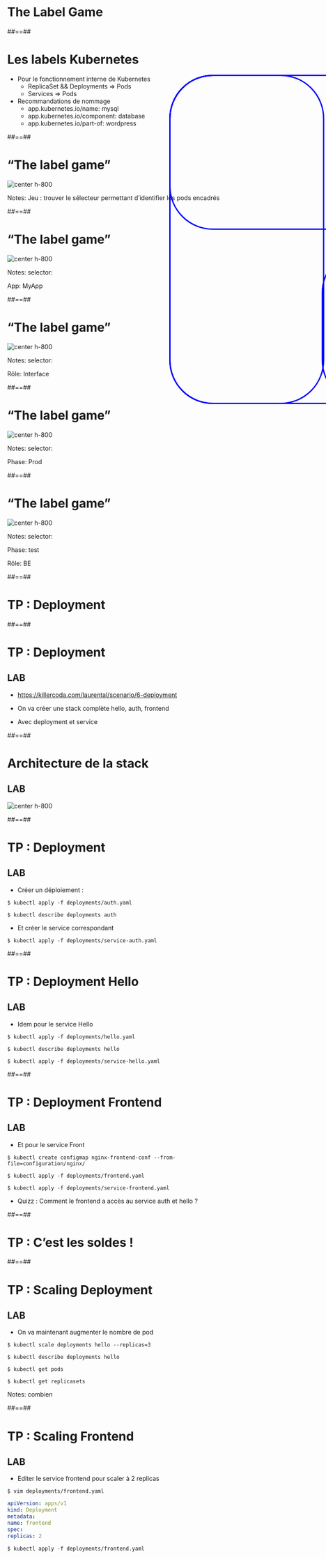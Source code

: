 <!-- .slide: class="transition-bg-sfeir-3"-->

# The Label Game

##==##

<!-- .slide:-->

# Les labels Kubernetes

- Pour le fonctionnement interne de Kubernetes
  - ReplicaSet && Deployments ⇒ Pods
  - Services ⇒ Pods
- Recommandations de nommage
  - app.kubernetes.io/name: mysql
  - app.kubernetes.io/component: database
  - app.kubernetes.io/part-of: wordpress

##==##

<!-- .slide:-->

# “The label game”

![center h-800](./assets/images/label-game.png)

Notes:
Jeu : trouver le sélecteur permettant d’identifier les pods encadrés

##==##

<!-- .slide:-->

# “The label game”

![center h-800](./assets/images/label-game.png)

<div style="border:blue solid 3px; border-radius:100px; position:absolute; width:700px; height: 750px; top:250px; left: 600px;" ></div>

Notes:
selector:

App: MyApp

##==##

<!-- .slide:-->

# “The label game”

![center h-800](./assets/images/label-game.png)

<div style="border:blue solid 3px; border-radius:100px; position:absolute; width:350px; height: 750px; top:250px; left: 600px;" ></div>

Notes:
selector:

Rôle: Interface

##==##

<!-- .slide:-->

# “The label game”

![center h-800](./assets/images/label-game.png)

<div style="border:blue solid 3px; border-radius:100px; position:absolute; width:700px; height: 350px; top:250px; left: 600px;" ></div>

Notes:
selector:

Phase: Prod

##==##

<!-- .slide:-->

# “The label game”

![center h-800](./assets/images/label-game.png)

<div style="border:blue solid 3px; border-radius:100px; position:absolute; width:350px; height: 350px; top:650px; left: 950px;" ></div>

Notes:
selector:

Phase: test

Rôle: BE

##==##

<!-- .slide: class="transition-bg-sfeir-2"-->

# TP : Deployment

##==##

<!-- .slide: class="exercice"-->

# TP : Deployment

## LAB

- https://killercoda.com/laurental/scenario/6-deployment

- On va créer une stack complète hello, auth, frontend

- Avec deployment et service

##==##

<!-- .slide: class="exercice"-->

# Architecture de la stack

## LAB

![center h-800](./assets/images/archi-tp-deployment.svg)

##==##

<!-- .slide: class="exercice"-->

# TP : Deployment

## LAB

- Créer un déploiement :

`$ kubectl apply -f deployments/auth.yaml`

`$ kubectl describe deployments auth`

- Et créer le service correspondant

`$ kubectl apply -f deployments/service-auth.yaml`

##==##

<!-- .slide: class="exercice"-->

# TP : Deployment Hello

## LAB

- Idem pour le service Hello

`$ kubectl apply -f deployments/hello.yaml`

`$ kubectl describe deployments hello`

`$ kubectl apply -f deployments/service-hello.yaml`

##==##

<!-- .slide: class="exercice"-->

# TP : Deployment Frontend

## LAB

- Et pour le service Front

`$ kubectl create configmap nginx-frontend-conf --from-file=configuration/nginx/`

`$ kubectl apply -f deployments/frontend.yaml`

`$ kubectl apply -f deployments/service-frontend.yaml`

- Quizz : Comment le frontend a accès au service auth et hello ?

##==##

<!-- .slide: class="transition-bg-sfeir-2"-->

# TP : C’est les soldes !

##==##

<!-- .slide: class="exercice"-->

# TP : Scaling Deployment

## LAB

- On va maintenant augmenter le nombre de pod

`$ kubectl scale deployments hello --replicas=3`

`$ kubectl describe deployments hello`

`$ kubectl get pods`

`$ kubectl get replicasets`

Notes:
combien

##==##

<!-- .slide: class="exercice with-code"-->

# TP : Scaling Frontend

## LAB

- Editer le service frontend pour scaler à 2 replicas

`$ vim deployments/frontend.yaml`

```yaml
apiVersion: apps/v1
kind: Deployment
metadata:
name: frontend
spec:
replicas: 2
```

`$ kubectl apply -f deployments/frontend.yaml`
